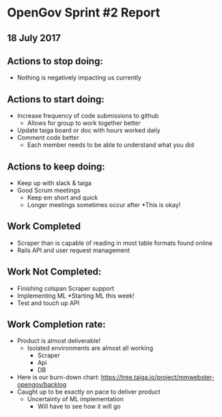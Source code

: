 # OpenGov Sprint #2 Report
## 18 July 2017

## Actions to stop doing:
* Nothing is negatively impacting us currently

## Actions to start doing:
* Increase frequency of code submissions to github 
  * Allows for group to work together better
* Update taiga board or doc with hours worked daily
* Comment code better
  * Each member needs to be able to understand what you did


## Actions to keep doing:
* Keep up with slack & taiga
* Good Scrum meetings
  * Keep em short and quick
  * Longer meetings sometimes occur after
    *This is okay!

## Work Completed
* Scraper than is capable of reading in most table formats found online
* Rails API and user request management


## Work Not Completed:
* Finishing colspan Scraper support
* Implementing ML 
  *Starting ML this week!
* Test and touch up API 


## Work Completion rate: 
* Product is almost deliverable!
  * Isolated environments are almost all working
    * Scraper
    * Api
    * DB
* Here is our burn-down chart: https://tree.taiga.io/project/mmwebster-opengov/backlog
* Caught up to be exactly on pace to deliver product
  * Uncertainty of ML implementation
    * Will have to see how it will go
